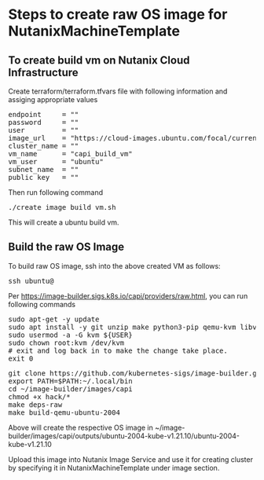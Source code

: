 # Steps to create raw OS image for NutanixMachineTemplate

## To create build vm on Nutanix Cloud Infrastructure
Create terraform/terraform.tfvars file with following information and assiging appropriate values
<pre>
endpoint     = ""
password     = ""
user         = ""
image_url    = "https://cloud-images.ubuntu.com/focal/current/focal-server-cloudimg-amd64.img"
cluster_name = ""
vm_name      = "capi_build_vm"
vm_user      = "ubuntu"
subnet_name  = ""
public_key   = ""
</pre>

Then run following command
<pre>
./create_image_build_vm.sh
</pre>

This will create a ubuntu build vm.

## Build the raw OS Image
To build raw OS image, ssh into the above created VM as follows:
<pre>
ssh ubuntu@<insert_build_vm_ip>
</pre>

Per https://image-builder.sigs.k8s.io/capi/providers/raw.html, you can run following commands 
<pre>
sudo apt-get -y update
sudo apt install -y git unzip make python3-pip qemu-kvm libvirt-daemon-system libvirt-clients virtinst cpu-checker libguestfs-tools libosinfo-bin
sudo usermod -a -G kvm ${USER}
sudo chown root:kvm /dev/kvm
# exit and log back in to make the change take place.
exit 0
</pre>

<pre>
git clone https://github.com/kubernetes-sigs/image-builder.git
export PATH=$PATH:~/.local/bin
cd ~/image-builder/images/capi
chmod +x hack/*
make deps-raw
make build-qemu-ubuntu-2004
</pre>

Above will create the respective OS image in ~/image-builder/images/capi/outputs/ubuntu-2004-kube-v1.21.10/ubuntu-2004-kube-v1.21.10

Upload this image into Nutanix Image Service and use it for creating cluster by specifying it in NutanixMachineTemplate under image section.